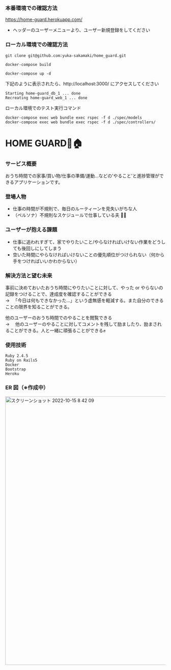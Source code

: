 ### 本番環境での確認方法

https://home-guard.herokuapp.com/

- ヘッダーのユーザーメニューより、ユーザー新規登録をしてください

### ローカル環境での確認方法

```
git clone git@github.com:yuka-sakamaki/home_guard.git
```

```
docker-compose build
```

```
docker-compose up -d
```

下記のように表示されたら、http://localhost:3000/
にアクセスしてください

```
Starting home-guard_db_1 ... done
Recreating home-guard_web_1 ... done
```

ローカル環境でのテスト実行コマンド
```
docker-compose exec web bundle exec rspec -f d ./spec/models
docker-compose exec web bundle exec rspec -f d ./spec/controllers/
```

# HOME GUARD👮🏠

### サービス概要

おうち時間での家事/買い物/仕事の準備/運動...などの'やること'と進捗管理ができるアプリケーションです。<br>

### 登場人物

- 仕事の時間が不規則で、毎日のルーティーンを見失いがちな人
- （ペルソナ）不規則なスケジュールで仕事している夫 🙋‍♂️

### ユーザーが抱える課題

- 仕事に追われすぎて、家でやりたいこと/やらなければいけない作業をどうしても後回しにしてしまう
- 空いた時間にやらなければいけないことの優先順位がつけられない（何から手をつければいいかわからない）

### 解決方法と望む未来

事前に決めておいたおうち時間にやりたいことに対して、やった or やらないの記録をつけることで、達成度を確認することができる　</br>
→ 　「今日は何もできなかった...」という虚無感を軽減する。また自分のできることの限界を知ることができる。</br>

他のユーザーのおうち時間でのやることを閲覧できる </br>
→ 　他のユーザーのやることに対してコメントを残して励ましたり、励まされることができる。人と一緒に頑張ることができる✊

### 使用技術

```
Ruby 2.4.5
Ruby on Rails5
Docker
Bootstrap
Heroku
```

### ER 図（※作成中）

<img width="840" alt="スクリーンショット 2022-10-15 8 42 09" src="https://user-images.githubusercontent.com/69895997/195958456-89c89f7c-602a-46a4-9322-accbb9b0b929.png">
